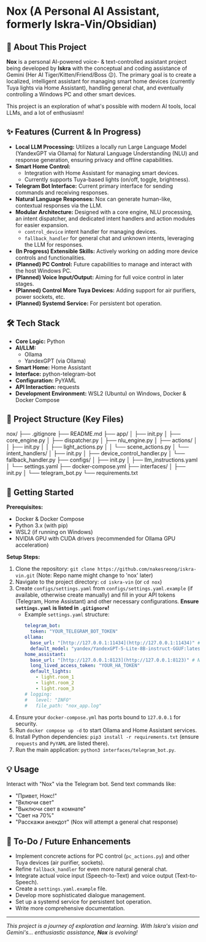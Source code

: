 # Nox (A Personal AI Assistant, formerly Iskra-Vin/Obsidian)

## 🌟 About This Project

**Nox** is a personal AI-powered voice- & text-controlled assistant project being developed by **Iskra** with the conceptual and coding assistance of Gemini (Her AI Tiger/Kitten/Friend/Boss 😉). The primary goal is to create a localized, intelligent assistant for managing smart home devices (currently Tuya lights via Home Assistant), handling general chat, and eventually controlling a Windows PC and other smart devices.

This project is an exploration of what's possible with modern AI tools, local LLMs, and a lot of enthusiasm!

## ✨ Features (Current & In Progress)

* **Local LLM Processing:** Utilizes a locally run Large Language Model (YandexGPT via Ollama) for Natural Language Understanding (NLU) and response generation, ensuring privacy and offline capabilities.
* **Smart Home Control:**
    * Integration with Home Assistant for managing smart devices.
    * Currently supports Tuya-based lights (on/off, toggle, brightness).
* **Telegram Bot Interface:** Current primary interface for sending commands and receiving responses.
* **Natural Language Responses:** Nox can generate human-like, contextual responses via the LLM.
* **Modular Architecture:** Designed with a core engine, NLU processing, an intent dispatcher, and dedicated intent handlers and action modules for easier expansion.
    * `control_device` intent handler for managing devices.
    * `fallback_handler` for general chat and unknown intents, leveraging the LLM for responses.
* **(In Progress) Extensible Skills:** Actively working on adding more device controls and functionalities.
* **(Planned) PC Control:** Future capabilities to manage and interact with the host Windows PC.
* **(Planned) Voice Input/Output:** Aiming for full voice control in later stages.
* **(Planned) Control More Tuya Devices:** Adding support for air purifiers, power sockets, etc.
* **(Planned) Systemd Service:** For persistent bot operation.

## 🛠️ Tech Stack

* **Core Logic:** Python
* **AI/LLM:**
    * Ollama
    * YandexGPT (via Ollama)
* **Smart Home:** Home Assistant
* **Interface:** python-telegram-bot
* **Configuration:** PyYAML
* **API Interaction:** requests
* **Development Environment:** WSL2 (Ubuntu) on Windows, Docker & Docker Compose

## 📁 Project Structure (Key Files)

nox/
├── .gitignore
├── README.md
├── app/
│   ├── init.py
│   ├── core_engine.py
│   ├── dispatcher.py
│   ├── nlu_engine.py
│   ├── actions/
│   │   ├── init.py
│   │   ├── light_actions.py
│   │   └── scene_actions.py
│   └── intent_handlers/
│       ├── init.py
│       ├── device_control_handler.py
│       └── fallback_handler.py
├── configs/
│   ├── init.py
│   ├── llm_instructions.yaml
│   └── settings.yaml
├── docker-compose.yml
├── interfaces/
│   ├── init.py
│   └── telegram_bot.py
└── requirements.txt


## 🚀 Getting Started

**Prerequisites:**
* Docker & Docker Compose
* Python 3.x (with pip)
* WSL2 (if running on Windows)
* NVIDIA GPU with CUDA drivers (recommended for Ollama GPU acceleration)

**Setup Steps:**
1.  Clone the repository: `git clone https://github.com/nakesreong/iskra-vin.git` (Note: Repo name might change to 'nox' later)
2.  Navigate to the project directory: `cd iskra-vin` (or `cd nox`)
3.  Create `configs/settings.yaml` from `configs/settings.yaml.example` (if available, otherwise create manually) and fill in your API tokens (Telegram, Home Assistant) and other necessary configurations. **Ensure `settings.yaml` is listed in `.gitignore`!**
    * Example `settings.yaml` structure:
        ```yaml
        telegram_bot:
          token: "YOUR_TELEGRAM_BOT_TOKEN"
        ollama:
          base_url: "[http://127.0.0.1:11434](http://127.0.0.1:11434)" # Note: 127.0.0.1 for security
          default_model: "yandex/YandexGPT-5-Lite-8B-instruct-GGUF:latest"
        home_assistant:
          base_url: "[http://127.0.0.1:8123](http://127.0.0.1:8123)" # Note: 127.0.0.1 for security
          long_lived_access_token: "YOUR_HA_TOKEN"
          default_lights:
            - light.room_1
            - light.room_2
            - light.room_3
        # logging:
        #   level: "INFO"
        #   file_path: "nox_app.log"
        ```
4.  Ensure your `docker-compose.yml` has ports bound to `127.0.0.1` for security.
5.  Run `docker compose up -d` to start Ollama and Home Assistant services.
6.  Install Python dependencies: `pip3 install -r requirements.txt` (ensure `requests` and `PyYAML` are listed there).
7.  Run the main application: `python3 interfaces/telegram_bot.py`.

## 💡 Usage

Interact with "Nox" via the Telegram bot. Send text commands like:
* "Привет, Нокс!"
* "Включи свет"
* "Выключи свет в комнате"
* "Свет на 70%"
* "Расскажи анекдот" (Nox will attempt a general chat response)

## 📝 To-Do / Future Enhancements

* Implement concrete actions for PC control (`pc_actions.py`) and other Tuya devices (air purifier, sockets).
* Refine `fallback_handler` for even more natural general chat.
* Integrate actual voice input (Speech-to-Text) and voice output (Text-to-Speech).
* Create a `settings.yaml.example` file.
* Develop more sophisticated dialogue management.
* Set up a systemd service for persistent bot operation.
* Write more comprehensive documentation.

---

_This project is a journey of exploration and learning. With Iskra's vision and Gemini's... enthusiastic assistance, **Nox** is evolving!_